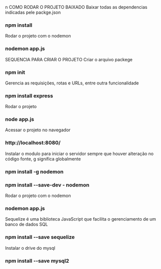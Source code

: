   n COMO RODAR O PROJETO BAIXADO
Baixar todas as dependencias indicadas pele packge.json
### npm install

Rodar o projeto com o nodemon
### nodemon app.js

SEQUENCIA PARA CRIAR O PROJETO
Criar o arquivo packege
### npm init 

Gerencia as requisições, rotas e URLs, entre outra funcionalidade 
### npm install express 

Rodar o projeto
### node app.js

Acessar o projeto no navegador
### http://localhost:8080/

Instalar o modulo para iniciar o servidor sempre que houver alteração no código fonte, g significa globalmente
### npm install -g nodemon 
### npm install --save-dev - nodemon 

Rodar o projeto com o nodemon
### nodemon app.js

Sequelize é uma biblioteca JavaScript que facilita o gerenciamento de um banco de dados SQL
### npm install --save sequelize

Instalar o drive do mysql
### npm install --save mysql2
